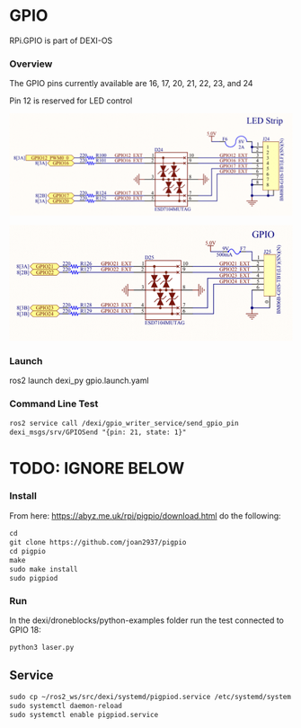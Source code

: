 # GPIO

RPi.GPIO is part of DEXI-OS

### Overview

The GPIO pins currently available are 16, 17, 20, 21, 22, 23, and 24

Pin 12 is reserved for LED control

![LED pinout](assets/led_pinout.png)

![GPIO pinout](assets/gpio_pinout.png)

### Launch

ros2 launch dexi_py gpio.launch.yaml

### Command Line Test

```
ros2 service call /dexi/gpio_writer_service/send_gpio_pin dexi_msgs/srv/GPIOSend "{pin: 21, state: 1}"
```




# TODO: IGNORE BELOW

### Install

From here: https://abyz.me.uk/rpi/pigpio/download.html do the following:

```
cd
git clone https://github.com/joan2937/pigpio
cd pigpio
make
sudo make install
sudo pigpiod
```

### Run

In the dexi/droneblocks/python-examples folder run the test connected to GPIO 18:

```
python3 laser.py
```

## Service

```
sudo cp ~/ros2_ws/src/dexi/systemd/pigpiod.service /etc/systemd/system
sudo systemctl daemon-reload
sudo systemctl enable pigpiod.service
```
